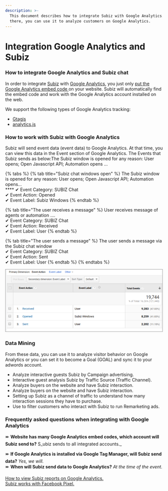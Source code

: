 ```yaml
---
description: >-
  This document describes how to integrate Subiz with Google Analytics. From
  there, you can use it to analyze customers on Google Analytics.
---
```


# Integration Google Analytics and Subiz

### How to integrate Google Analytics and Subiz chat 

In order to integrate [Subiz](https://subiz.com/en) with [Google Analytics](https://analytics.google.com/analytics/web/provision/?authuser=0#/provision), you just only [put the Google Analytics embed code ](https://developers.google.com/analytics/devguides/collection/)on your website. Subiz will automatically find the embed code and work with the Google Analytics account installed on the web. 

We support the following types of Google Analytics tracking: 

* [Gtagjs](https://developers.google.com/analytics/devguides/collection/gtagjs/)
* [analytics.js ](https://developers.google.com/analytics/devguides/collection/analyticsjs/)

###  How to work with Subiz with Google Analytics 

Subiz will send event data \(event data\) to Google Analytics. At that time, you can view this data in the Event section of Google Analytics. The Events that Subiz sends as below:The Subiz window is opened for any reason: User opens; Open Javascript API; Automation opens ...

{% tabs %}
{% tab title="Subiz chat windows open" %}
The Subiz window is opened for any reason: User opens; Open Javascript API; Automation opens...  
 **** ✔ Event Category: SUBIZ Chat   
  ✔ Event Action: Opened   
  ✔ Event Label: Subiz Windows
{% endtab %}

{% tab title="The user receives a message" %}
User receives message of agents or automation ....   
 ✔ Event Category: SUBIZ Chat   
 ✔ Event Action: Received   
 ✔ Event Label: User
{% endtab %}

{% tab title="The user sends a message" %}
The user sends a message via the Subiz chat window  
 ✔ Event Category: SUBIZ Chat   
 ✔ Event Action: Sent   
 ✔ Event Label: User
{% endtab %}
{% endtabs %}

![Subiz data sent to Google Analytics](../../../.gitbook/assets/tich-hop.png)

### Data Mining 

From these data, you can use it to analyze visitor behavior on Google Analytics or you can set it to become a Goal \(GOAL\) and sync it to your adwords account.

* Analyze interactive guests Subiz by Campaign advertising.
* Interactive guest analysis Subiz by Traffic Source \(Traffic Channel\).
* Analyze buyers on the website and have Subiz interaction.
* Analyze buyers on the website and have Subiz interaction.
* Setting up Subiz as a channel of traffic to understand how many interaction sessions they have to purchase.
* Use to filter customers who interact with Subiz to run Remarketing ads. 

### Frequently asked questions when integrating with Google Analytics 

⏩ **Website has many Google Analytics embed codes, which account will Subiz send to?** S_ubiz sends to all integrated accounts._ 

⏩ **If Google Analytics is installed via Google Tag Manager, will Subiz send data?** _Yes, we will._  
⏩ **When will Subiz send data to Google Analytics?** _At the time of the event._

[How to view Subiz reports on Google Analytics.   
](https://help-en.subiz.com/general-reports/google-analytics-and-subiz-chat-integration)[Subiz works with Facebook Pixel.](https://help-en.subiz.com/integration-with-third-parties/untitled-1)

